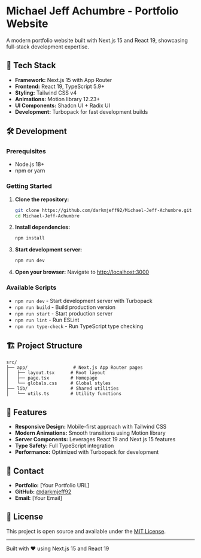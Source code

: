 # Michael Jeff Achumbre - Portfolio Website

A modern portfolio website built with Next.js 15 and React 19, showcasing full-stack development expertise.

## 🚀 Tech Stack

- **Framework:** Next.js 15 with App Router
- **Frontend:** React 19, TypeScript 5.9+
- **Styling:** Tailwind CSS v4
- **Animations:** Motion library 12.23+
- **UI Components:** Shadcn UI + Radix UI
- **Development:** Turbopack for fast development builds

## 🛠️ Development

### Prerequisites
- Node.js 18+
- npm or yarn

### Getting Started

1. **Clone the repository:**
   ```bash
   git clone https://github.com/darkmjeff92/Michael-Jeff-Achumbre.git
   cd Michael-Jeff-Achumbre
   ```

2. **Install dependencies:**
   ```bash
   npm install
   ```

3. **Start development server:**
   ```bash
   npm run dev
   ```

4. **Open your browser:**
   Navigate to [http://localhost:3000](http://localhost:3000)

### Available Scripts

- `npm run dev` - Start development server with Turbopack
- `npm run build` - Build production version
- `npm run start` - Start production server
- `npm run lint` - Run ESLint
- `npm run type-check` - Run TypeScript type checking

## 🏗️ Project Structure

```
src/
├── app/                 # Next.js App Router pages
│   ├── layout.tsx      # Root layout
│   ├── page.tsx        # Homepage
│   └── globals.css     # Global styles
├── lib/                # Shared utilities
│   └── utils.ts        # Utility functions
```

## 🎨 Features

- **Responsive Design:** Mobile-first approach with Tailwind CSS
- **Modern Animations:** Smooth transitions using Motion library
- **Server Components:** Leverages React 19 and Next.js 15 features
- **Type Safety:** Full TypeScript integration
- **Performance:** Optimized with Turbopack for development

## 📱 Contact

- **Portfolio:** [Your Portfolio URL]
- **GitHub:** [@darkmjeff92](https://github.com/darkmjeff92)
- **Email:** [Your Email]

## 📄 License

This project is open source and available under the [MIT License](LICENSE).

---

Built with ❤️ using Next.js 15 and React 19